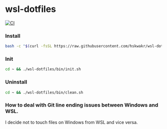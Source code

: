 # wsl-dotfiles
[![CI](https://github.com/hskwakr/wsl-dotfiles/actions/workflows/main.yml/badge.svg)](https://github.com/hskwakr/wsl-dotfiles/actions/workflows/main.yml)

### Install
```sh
bash -c "$(curl -fsSL https://raw.githubusercontent.com/hskwakr/wsl-dotfiles/main/bin/install.sh)"
```

### Init
```sh
cd ~ && ./wsl-dotfiles/bin/init.sh
```

### Uninstall
```sh
cd ~ && ./wsl-dotfiles/bin/clean.sh
```

### How to deal with Git line ending issues between Windows and WSL.
I decide not to touch files on Windows from WSL and vice versa. 
